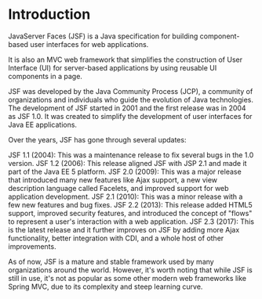 # Introduction

JavaServer Faces (JSF) is a Java specification for building component-based user interfaces for web applications.

It is also an MVC web framework that simplifies the construction of User Interface (UI) for server-based applications by using reusable UI components in a page. 

JSF was developed by the Java Community Process (JCP), a community of organizations and individuals who guide the evolution of Java technologies. The development of JSF started in 2001 and the first release was in 2004 as JSF 1.0. It was created to simplify the development of user interfaces for Java EE applications. 

Over the years, JSF has gone through several updates:

JSF 1.1 (2004): This was a maintenance release to fix several bugs in the 1.0 version.
JSF 1.2 (2006): This release aligned JSF with JSP 2.1 and made it part of the Java EE 5 platform.
JSF 2.0 (2009): This was a major release that introduced many new features like Ajax support, a new view description language called Facelets, and improved support for web application development.
JSF 2.1 (2010): This was a minor release with a few new features and bug fixes.
JSF 2.2 (2013): This release added HTML5 support, improved security features, and introduced the concept of "flows" to represent a user's interaction with a web application.
JSF 2.3 (2017): This is the latest release and it further improves on JSF by adding more Ajax functionality, better integration with CDI, and a whole host of other improvements.

As of now, JSF is a mature and stable framework used by many organizations around the world. However, it's worth noting that while JSF is still in use, it's not as popular as some other modern web frameworks like Spring MVC, due to its complexity and steep learning curve.